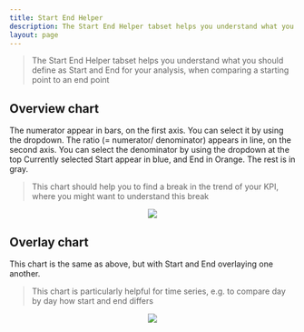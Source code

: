 ```yaml
---
title: Start End Helper
description: The Start End Helper tabset helps you understand what you should define as Start and End for your analysis, when comparing a starting point to an end point.
layout: page
---
```


> The Start End Helper tabset helps you understand what you should define as Start and End for your analysis, when comparing a starting point to an end point

## Overview chart

The numerator appear in bars, on the first axis. You can select it by using the dropdown.
The ratio (= numerator/ denominator) appears in line, on the second axis. You can select the denominator by using the dropdown at the top
Currently selected Start appear in blue, and End in Orange. The rest is in gray.

> This chart should help you to find a break in the trend of your KPI, where you might want to understand this break

<center> <img src="{{site.url}}/{{site.baseurl}}/core_app/old/menu/images/startend_helper_overview.png"/></center>


## Overlay chart

This chart is the same as above, but with Start and End overlaying one another.

> This chart is particularly helpful for time series, e.g. to compare day by day how start and end differs

<center> <img src="{{site.url}}/{{site.baseurl}}/core_app/old/menu/images/startend_helper_overlay.png"/></center>

